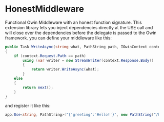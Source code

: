 # HonestMiddleware

Functional Owin Middleware with an honest function signature.  This extension library lets you inject 
dependencies directly at the USE call and will close over the dependencies before the delegate is passed 
to the Owin framework.
you can define your middleware like this:
```csharp
public Task WriteAsync(string what, PathString path, IOwinContext context, Func<Task> next)
{
	if (context.Request.Path == path)
		using (var writer = new StreamWriter(context.Response.Body))
		{
			return writer.WriteAsync(what);
		}
	else
	{
		return next();
	}
}
```
and register it like this:
```csharp
app.Use<string, PathString>("{'greeting':'Hello!'}", new PathString("/hello"), WriteAsync);
```
